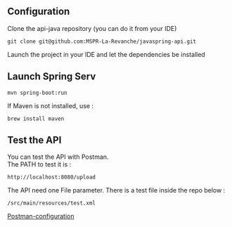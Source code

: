 ## Configuration
Clone the api-java repository (you can do it from your IDE)
```
git clone git@github.com:MSPR-La-Revanche/javaspring-api.git
```
Launch the project in your IDE and let the dependencies be installed

## Launch Spring Serv
```
mvn spring-boot:run
```
If Maven is not installed, use :
```
brew install maven
```

## Test the API
You can test the API with Postman.\
The PATH to test it is :
```
http://localhost:8080/upload
```
The API need one File parameter.
There is a test file inside the repo below :
```
/src/main/resources/test.xml
```

[Postman-configuration](images/postman.png)